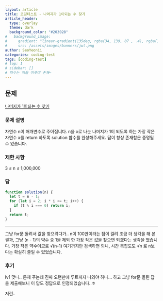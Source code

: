 ```yaml
---
layout: article
title: 코딩테스트 - 나머지가 1이되는 수 찾기
article_header:
  type: overlay
  theme: dark
  background_color: "#203028"
#   background_image:
#     gradient: "linear-gradient(135deg, rgba(34, 139, 87 , .4), rgba(139, 34, 139, .4))"
#     src: /assets/images/banners/jwt.png
author: SeoYeonii
categories: coding-test
tags: [coding-test]
# top: 1
# sidebar: []
# 약수는 짝을 이루며 존재~
---
```


## 문제

[나머지가 1이되는 수 찾기](https://school.programmers.co.kr/learn/courses/30/lessons/87389)

### 문제 설명

자연수 n이 매개변수로 주어집니다. n을 x로 나눈 나머지가 1이 되도록 하는 가장 작은 자연수 x를 return 하도록 solution 함수를 완성해주세요. 답이 항상 존재함은 증명될 수 있습니다.

### 제한 사항

3 ≤ n ≤ 1,000,000

### 답

```js
function solution(n) {
  let t = n - 1;
  for (let i = 2; i * i <= t; i++) {
    if (t % i === 0) return i;
  }
  return t;
}
```

---

그냥 for문 돌려서 값을 찾으려다가.. n이 100만이라는 점이 걸려 조금 더 생각을 해 본 결과, 그냥 (n - 1)의 약수 중 1을 제외 한 가장 작은 값을 찾으면 되겠다는 생각을 했습니다.
가장 작은 약수이므로 √(n-1) 여기까지만 검색하면 되니, 시간 복잡도도 √n 로 n보다는 확실히 줄일 수 있었습니다.

### 후기

lv1 맞나.. 문제 푸는데 진짜 오랜만에 루트까지 나와야 하나... 하고 그냥 for문 돌린 답을 제출해보니 이 답도 정답으로 인정되었습니다..ㅎ

저런..
